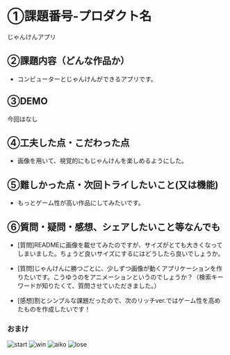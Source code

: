 # ①課題番号-プロダクト名
じゃんけんアプリ

## ②課題内容（どんな作品か）
- コンピューターとじゃんけんができるアプリです。

## ③DEMO
今回はなし

## ④工夫した点・こだわった点
- 画像を用いて、視覚的にもじゃんけんを楽しめるようにした。

## ⑤難しかった点・次回トライしたいこと(又は機能)
- もっとゲーム性が高い作品にしてみたいです。


## ⑥質問・疑問・感想、シェアしたいこと等なんでも
- [質問]READMEに画像を載せてみたのですが、サイズがとても大きくなってしまいました。ちょうど良いサイズにするにはどうしたら良いでしょうか。

- [質問]じゃんけんに勝つごとに、少しずつ画像が動くアプリケーションを作りたいです。こうゆうのをアニメーションというのでしょうか？（検索キーワードが知りたくて、質問させていただきました。）

- [感想]割とシンプルな課題だったので、次のリッチver.ではゲーム性を高めたものを作成したいです！


### おまけ
![start](./src/start_janken.png)
![win](./src/win_janken.png)
![aiko](./src/aiko_janken.png)
![lose](./src/lose_janken.png)
